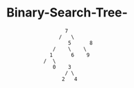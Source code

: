 # Binary-Search-Tree-
				       7
				     /   \
			            5      8
				   /    \    \
				  1      6    9
				/  \	     
			       0    3
			           / \
			          2   4
